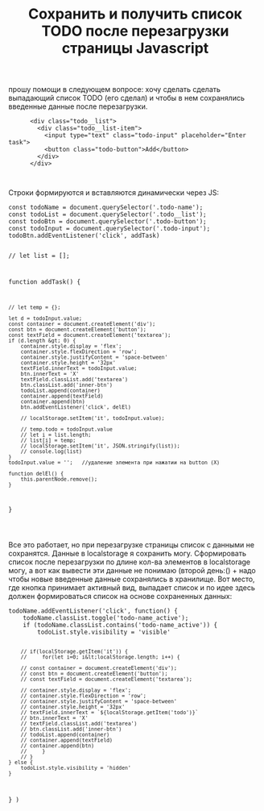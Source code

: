 ﻿---
title: "Сохранить и получить список TODO после перезагрузки страницы Javascript"
se.owner.user_id: 507654
se.owner.display_name: "kukuruku"
se.owner.link: "https://ru.meta.stackoverflow.com/users/507654/kukuruku"
se.link: "https://ru.meta.stackoverflow.com/questions/12421/%d0%a1%d0%be%d1%85%d1%80%d0%b0%d0%bd%d0%b8%d1%82%d1%8c-%d0%b8-%d0%bf%d0%be%d0%bb%d1%83%d1%87%d0%b8%d1%82%d1%8c-%d1%81%d0%bf%d0%b8%d1%81%d0%be%d0%ba-todo-%d0%bf%d0%be%d1%81%d0%bb%d0%b5-%d0%bf%d0%b5%d1%80%d0%b5%d0%b7%d0%b0%d0%b3%d1%80%d1%83%d0%b7%d0%ba%d0%b8-%d1%81%d1%82%d1%80%d0%b0%d0%bd%d0%b8%d1%86%d1%8b-javascript"
se.question_id: 12421
se.post_type: question
---
<p>прошу помощи в следующем вопросе: хочу сделать сделать выпадающий список TODO (его сделал) и чтобы в нем сохранялись введенные данные после перезагрузки.</p>
<pre><code>      &lt;div class=&quot;todo__list&quot;&gt;
        &lt;div class=&quot;todo__list-item&quot;&gt;
          &lt;input type=&quot;text&quot; class=&quot;todo-input&quot; placeholder=&quot;Enter task&quot;&gt;
          &lt;button class=&quot;todo-button&quot;&gt;Add&lt;/button&gt;
        &lt;/div&gt;
      &lt;/div&gt;
 
</code></pre>
<p>Строки формируются и вставляются динамически через JS:</p>
<pre><code>const todoName = document.querySelector('.todo-name');
const todoList = document.querySelector('.todo__list');
const todoBtn = document.querySelector('.todo-button');
const todoInput = document.querySelector('.todo-input');
todoBtn.addEventListener('click', addTask) 


// let list = [];

function addTask() {

    // let temp = {};

    let d = todoInput.value;
    const container = document.createElement('div');
    const btn = document.createElement('button');
    const textField = document.createElement('textarea');
    if (d.length &gt; 0) {
        container.style.display = 'flex';
        container.style.flexDirection = 'row';
        container.style.justifyContent = 'space-between'
        container.style.height = '32px'
        textField.innerText = todoInput.value;
        btn.innerText = 'X'
        textField.classList.add('textarea')
        btn.classList.add('inner-btn')
        todoList.append(container)
        container.append(textField)
        container.append(btn)
        btn.addEventListener('click', delEl)

        // localStorage.setItem('it', todoInput.value);

        // temp.todo = todoInput.value
        // let i = list.length;
        // list[i] = temp;
        // localStorage.setItem('it', JSON.stringify(list));
        // console.log(list)
    }
    todoInput.value = '';   //удаление элемента при нажатии на button (X)

    function delEl() {
        this.parentNode.remove();
    }
}

</code></pre>
<p>Все это работает, но при перезагрузке страницы список с данными не сохранятся. Данные в localstorage я сохранить могу. Сформировать список после перезагрузки по длине кол-ва элементов в localstorage могу, а вот как вывести эти данные не понимаю (второй день:() + надо чтобы новые введенные данные сохранялись в хранилище.
Вот место, где кнопка принимает активный вид, выпадает список и по идее здесь должен формироваться список на основе сохраненных данных:</p>
<pre><code>todoName.addEventListener('click', function() {
    todoName.classList.toggle('todo-name_active');
    if (todoName.classList.contains('todo-name_active')) {
        todoList.style.visibility = 'visible'

        // if(localStorage.getItem('it')) {
        //     for(let i=0; i&lt;localStorage.length; i++) {
        
        // const container = document.createElement('div');
        // const btn = document.createElement('button');
        // const textField = document.createElement('textarea');
       
        // container.style.display = 'flex';
        // container.style.flexDirection = 'row';
        // container.style.justifyContent = 'space-between'
        // container.style.height = '32px'
        // textField.innerText = `${localStorage.getItem('todo')}`
        // btn.innerText = 'X'
        // textField.classList.add('textarea')
        // btn.classList.add('inner-btn')
        // todoList.append(container)
        // container.append(textField)
        // container.append(btn)
        //     }
        // }
    } else {
        todoList.style.visibility = 'hidden'
    }
} )
</code></pre>
